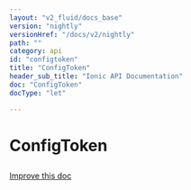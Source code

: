 ```yaml
---
layout: "v2_fluid/docs_base"
version: "nightly"
versionHref: "/docs/v2/nightly"
path: ""
category: api
id: "configtoken"
title: "ConfigToken"
header_sub_title: "Ionic API Documentation"
doc: "ConfigToken"
docType: "let"

---
```










<h1 class="api-title">
<a class="anchor" name="config-token" href="#config-token"></a>

ConfigToken





</h1>

<a class="improve-v2-docs" href="http://github.com/driftyco/ionic/edit/master//src/config/config.ts#L392">
Improve this doc
</a>










<!-- @usage tag -->


<!-- @property tags -->



<!-- instance methods on the class -->




<!-- related link --><!-- end content block -->


<!-- end body block -->

